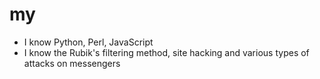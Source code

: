 # my
- I know Python, Perl, JavaScript
- I know the Rubik's filtering method, site hacking and various types of attacks on messengers
